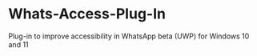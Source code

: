 # Whats-Access-Plug-In
Plug-in to improve accessibility in WhatsApp beta (UWP) for Windows 10 and 11
